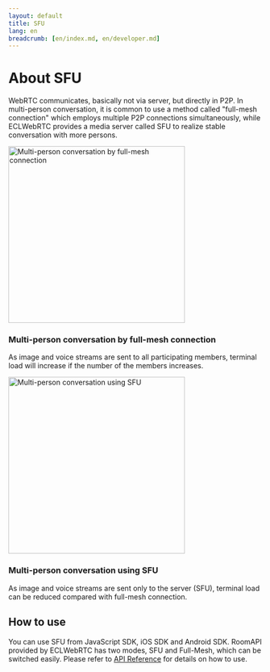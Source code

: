 ```yaml
---
layout: default
title: SFU
lang: en
breadcrumb: [en/index.md, en/developer.md]
---
```


# About SFU

WebRTC communicates, basically not via server, but directly in P2P.
In multi-person conversation, it is common to use a method called "full-mesh connection" which employs multiple P2P connections simultaneously, while ECLWebRTC provides a media server called SFU to realize stable conversation with more persons.


<div class="row">
    <div class="col-sm-6">
        <div class="card">
            <img src='{{ site.baseurl }}/images/fullmesh.png' id='fullmesh.png' width='350' alt='Multi-person conversation by full-mesh connection'>
            <div class="card-body">
                <h3 class="card-title">Multi-person conversation by full-mesh connection</h3>
                <p class="card-text">As image and voice streams are sent to all participating members, terminal load will increase if the number of the members increases.</p>
            </div>
        </div>
    </div>
    <div class="col-sm-6">
        <div class="card">
            <img src='{{ site.baseurl }}/images/sfu.png' id='sfu_img' width='350' alt='Multi-person conversation using SFU'>
            <div class="card-body">
                <h3 class="card-title">Multi-person conversation using SFU</h3>
                <p class="card-text">As image and voice streams are sent only to the server (SFU), terminal load can be reduced compared with full-mesh connection.</p>
            </div>
        </div>
    </div>    
</div>


## How to use

You can use SFU from JavaScript SDK, iOS SDK and Android SDK.
RoomAPI provided by ECLWebRTC has two modes, SFU and Full-Mesh, which can be switched easily.
Please refer to [API Reference](./developer.html#sdk) for details on how to use.
